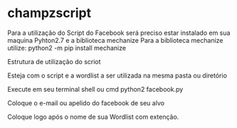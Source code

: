 # champzscript




Para a utilização do Script do Facebook será preciso estar instalado em sua maquina
Pyhton2.7 e a biblioteca mechanize
Para a biblioteca mechanize utilize: python2 -m pip install mechanize



Estrutura de utilização do scriot


Esteja com o script e a wordlist a ser utilizada na mesma pasta ou diretório

Execute em seu terminal shell ou cmd python2 facebook.py

Coloque o e-mail ou apelido do facebook de seu alvo

Coloque logo após o nome de sua Wordlist com extenção.
